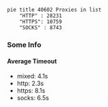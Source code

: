 
```mermaid
pie title 40602 Proxies in list
    "HTTP" : 28231
    "HTTPS": 10759
    "SOCKS" : 8743
```

### Some Info
#### Average Timeout

- mixed: 4.1s
- http: 2.3s
- https: 8.1s
- socks: 6.5s